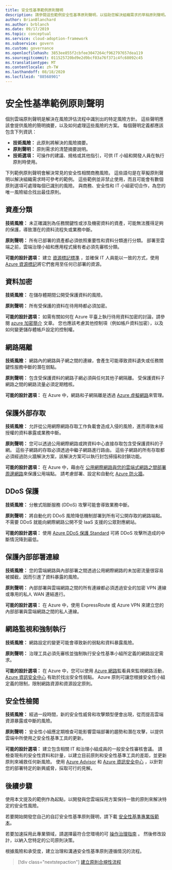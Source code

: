 ```yaml
---
title: 安全性基準範例原則聲明
description: 請參閱這些範例安全性基準原則聲明，以協助您解決組織需求的草稿原則聲明。
author: BrianBlanchard
ms.author: brblanch
ms.date: 09/17/2019
ms.topic: conceptual
ms.service: cloud-adoption-framework
ms.subservice: govern
ms.custom: governance
ms.openlocfilehash: 3853ee855f2cbfee3047264cf962797657dea119
ms.sourcegitcommit: 011525720bd9e2d9bcf03a76f371c4fc68092c45
ms.translationtype: MT
ms.contentlocale: zh-TW
ms.lasthandoff: 08/18/2020
ms.locfileid: "88568901"
---
```

# <a name="security-baseline-sample-policy-statements"></a>安全性基準範例原則聲明

個別雲端原則聲明是解決在風險評估流程中識別出的特定風險方針。 這些聲明應該會提供風險的簡明摘要，以及如何處理這些風險的方案。 每個聲明定義都應該包含下列資訊：

- **技術風險：** 此原則將解決的風險摘要。
- **原則聲明：** 原則需求的清楚摘要說明。
- **技術選項：** 可操作的建議、規格或其他指引，可供 IT 小組和開發人員在執行原則時使用。

下列範例原則聲明會解決常見的安全性相關商務風險。 這些語句是在草擬原則聲明以解決組織需求時可參考的範例。 這些範例並非禁止使用，而且可能會有數個原則選項可處理每個已識別的風險。 與商務、安全性和 IT 小組密切合作，為您的唯一風險組合找出最佳原則。

## <a name="asset-classification"></a>資產分類

**技術風險：** 未正確識別為任務關鍵性或涉及機密資料的資產，可能無法獲得足夠的保護，導致潛在的資料流程失或業務中斷。

**原則聲明：** 所有已部署的資產都必須依照重要性和資料分類進行分類。 部署至雲端之前，雲端治理小組和應用程式擁有者必須先審核分類。

**可能的設計選項：** 建立 [資源標記標準](../../decision-guides/resource-tagging/index.md) ，並確保 IT 人員能以一致的方式，使用 [Azure 資源標記](/azure/azure-resource-manager/management/tag-resources)將它們套用至任何已部署的資源。

## <a name="data-encryption"></a>資料加密

**技術風險：** 在儲存體期間公開受保護資料的風險。

**原則聲明：** 所有受保護的資料在待用時都必須加密。

**可能的設計選項：** 如需有關如何在 Azure 平臺上執行待用資料加密的討論，請參閱 [azure 加密簡介](/azure/security/fundamentals/encryption-overview) 文章。 您也應該考慮其他控制項（例如帳戶資料加密），以及如何變更儲存體帳戶設定的控制權。

## <a name="network-isolation"></a>網路隔離

**技術風險：** 網路內的網路與子網之間的連線，會產生可能導致資料遺失或任務關鍵性服務中斷的潛在弱點。

**原則聲明：** 包含受保護資料的網路子網必須與任何其他子網隔離。 受保護資料子網路之間的網路流量必須定期稽核。

**可能的設計選項：** 在 Azure 中，網路和子網隔離是透過 [Azure 虛擬網路](/azure/virtual-network/virtual-networks-overview)來管理。

## <a name="secure-external-access"></a>保護外部存取

**技術風險：** 允許從公用網際網路存取工作負載會造成入侵的風險，進而導致未經授權的資料暴露或業務中斷。

**原則聲明：** 您可以透過公用網際網路或跨資料中心直接存取包含受保護資料的子網。 這些子網路的存取必須透過中繼子網路進行路由。 這些子網路的所有存取都必須經過防火牆解決方案，該解決方案可以執行封包掃描和封鎖功能。

**可能的設計選項：** 在 Azure 中，藉由在 [公用網際網路與您的雲端式網路之間部署周邊網路](/azure/architecture/reference-architectures/dmz/secure-vnet-dmz?bc=%2fazure%2fcloud-adoption-framework%2f_bread%2ftoc.json&toc=%2fazure%2fcloud-adoption-framework%2ftoc.json)來保護公用端點。 請考慮部署、設定和自動化 [Azure 防火牆](/azure/firewall/overview)。

## <a name="ddos-protection"></a>DDoS 保護

**技術風險：** 分散式阻斷服務 (DDoS) 攻擊可能會導致業務中斷。

**原則聲明：** 將自動化的 DDoS 風險降低機制部署到所有可公開存取的網路端點。 不需要 DDoS 就能向網際網路公開不受 IaaS 支援的公眾對應網站。

**可能的設計選項：** 使用 [Azure DDoS 保護 Standard](/azure/virtual-network/ddos-protection-overview) 可將 DDoS 攻擊所造成的中斷情況降到最低。

## <a name="secure-on-premises-connectivity"></a>保護內部部署連線

**技術風險：** 您的雲端網路與內部部署之間透過公用網際網路的未加密流量很容易被攔截，因而引進了資料暴露的風險。

**原則聲明：** 內部部署與雲端網路之間的所有連線都必須透過安全的加密 VPN 連線或專用的私人 WAN 連結進行。

**可能的設計選項：** 在 Azure 中，使用 ExpressRoute 或 Azure VPN 來建立您的內部部署與雲端網路之間的私人連線。

## <a name="network-monitoring-and-enforcement"></a>網路監視和強制執行

**技術風險：** 網路設定的變更可能會導致新的弱點和資料暴露風險。

**原則聲明：** 治理工具必須先審核並強制執行安全性基準小組所定義的網路設定需求。

**可能的設計選項：** 在 Azure 中，您可以使用 [Azure 網路](/azure/network-watcher/network-watcher-monitoring-overview)監看員來監視網路活動， [Azure 資訊安全中心](/azure/security-center/security-center-network-recommendations) 有助於找出安全性弱點。 Azure 原則可讓您根據安全性小組定義的限制，限制網路資源和資源設定原則。

## <a name="security-review"></a>安全性檢閱

**技術風險：** 經過一段時間，新的安全性威脅和攻擊類型便會出現，從而提高雲端資源暴露或中斷的風險。

**原則聲明：** 安全性小組應定期檢查可能影響雲端部署的趨勢和潛在攻擊，以提供雲端中所使用之安全性基準工具的更新。

**可能的設計選項：** 建立包含相關 IT 和治理小組成員的一般安全性審核會議。 請檢查現有的安全性資料和計量，以建立目前原則和安全性基準工具的差距，並更新原則來補救任何新風險。 使用 [Azure Advisor](/azure/advisor/advisor-overview) 和 [Azure 資訊安全中心](/azure/security-center/security-center-intro) ，以針對您的部署特定的新興威脅，採取可行的見解。

## <a name="next-steps"></a>後續步驟

使用本文提及的範例作為起點，以開發與您雲端採用方案保持一致的原則來解決特定的安全性風險。

若要開始開發您自己的自訂安全性基準原則聲明，請下載 [安全性基準專業版範本](./template.md)。

若要加速採用此專業領域，請選擇最符合您環境的可 [操作治理指南](../guides/index.md) 。 然後修改設計，以納入您特定的公司原則決策。

根據風險和承受度，建立治理和溝通安全性基準原則遵循情況的流程。

> [!div class="nextstepaction"]
> [建立原則合規性流程](./compliance-processes.md)
